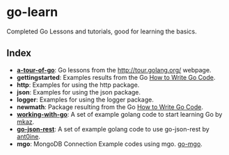 go-learn
========

Completed Go Lessons and tutorials, good for learning the basics.

Index
-----

* **[a-tour-of-go](http://tour.golang.org/)**: Go lessons from the http://tour.golang.org/ webpage.
* **gettingstarted**: Examples results from the Go [How to Write Go Code](https://golang.org/doc/code.html).
* **http**: Examples for using the http package.
* **json**: Examples for using the json package.
* **logger**: Examples for using the logger package.
* **newmath**: Package resulting from the Go [How to Write Go Code](https://golang.org/doc/code.html).
* **[working-with-go](https://github.com/mkaz/working-with-go)**: A set of example golang code to start learning Go by [mkaz](http://github.com/mkaz/).
* **[go-json-rest](https://github.com/ant0ine/go-json-rest)**: A set of example golang code to use go-json-rest by [ant0ine](http://github.com/ant0ine/).
* **mgo**: MongoDB Connection Example codes using mgo. [go-mgo](https://github.com/go-mgo/mgo/).
